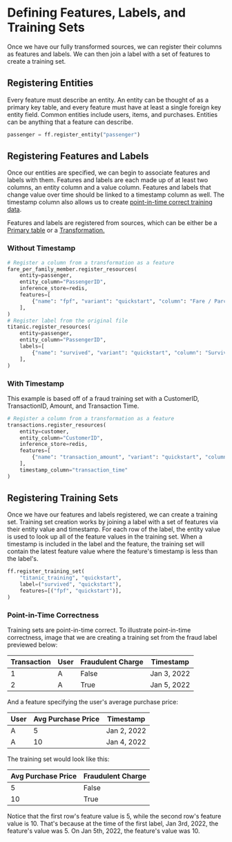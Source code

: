 # Defining Features, Labels, and Training Sets

Once we have our fully transformed sources, we can register their columns as features and labels. We can then join a label with a set of features to create a training set.

## Registering Entities

Every feature must describe an entity. An entity can be thought of as a primary key table, and every feature must have at least a single foreign key entity field. Common entities include users, items, and purchases. Entities can be anything that a feature can describe.

```python
passenger = ff.register_entity("passenger")
```

## Registering Features and Labels

Once our entities are specified, we can begin to associate features and labels with them.
Features and labels are each made up of at least two columns, an entity column and a value column.
Features and labels that change value over time should be linked to a timestamp column as well.
The timestamp column also allows us to create [point-in-time correct training data](defining-features-labels-and-training-sets.md#point-in-time-correctness).

Features and labels are registered from sources, which can be either be a [Primary table](transforming-data.md#tables)
or a [Transformation.](transforming-data.md#defining-transformations)

### Without Timestamp

```python
# Register a column from a transformation as a feature
fare_per_family_member.register_resources(
    entity=passenger,
    entity_column="PassengerID",
    inference_store=redis,
    features=[
        {"name": "fpf", "variant": "quickstart", "column": "Fare / Parch", "type": "float64"},
    ],
)
# Register label from the original file
titanic.register_resources(
    entity=passenger,
    entity_column="PassengerID",
    labels=[
        {"name": "survived", "variant": "quickstart", "column": "Survived", "type": "int"},
    ],
)
```

### With Timestamp

This example is based off of a fraud training set with a CustomerID, TransactionID, Amount, and Transaction Time.

```python
# Register a column from a transformation as a feature
transactions.register_resources(
    entity=customer,
    entity_column="CustomerID",
    inference_store=redis,
    features=[
        {"name": "transaction_amount", "variant": "quickstart", "column": "amount", "type": "float64"},
    ],
    timestamp_column="transaction_time"
)
```

## Registering Training Sets

Once we have our features and labels registered, we can create a training set. Training set creation works by joining a label with a set of features via their entity value and timestamp. For each row of the label, the entity value is used to look up all of the feature values in the training set. When a timestamp is included in the label and the feature, the training set will contain the latest feature value where the feature's timestamp is less than the label's.

```python
ff.register_training_set(
    "titanic_training", "quickstart",
    label=("survived", "quickstart"),
    features=[("fpf", "quickstart")],
)
```

### Point-in-Time Correctness

Training sets are point-in-time correct. To illustrate point-in-time correctness, image that we are creating a training set from the fraud label previewed below:

| Transaction | User | Fraudulent Charge | Timestamp   |
| ----------- | ---- | ----------------- | ----------- |
| 1           | A    | False             | Jan 3, 2022 |
| 2           | A    | True              | Jan 5, 2022 |

And a feature specifying the user's average purchase price:

| User | Avg Purchase Price | Timestamp   |
| ---- | ------------------ | ----------- |
| A    | 5                  | Jan 2, 2022 |
| A    | 10                 | Jan 4, 2022 |

The training set would look like this:

| Avg Purchase Price | Fraudulent Charge |
| ------------------ | ----------------- |
| 5                  | False             |
| 10                 | True              |

Notice that the first row's feature value is 5, while the second row's feature value is 10. That's because at the time of the first label, Jan 3rd, 2022, the feature's value was 5. On Jan 5th, 2022, the feature's value was 10.
